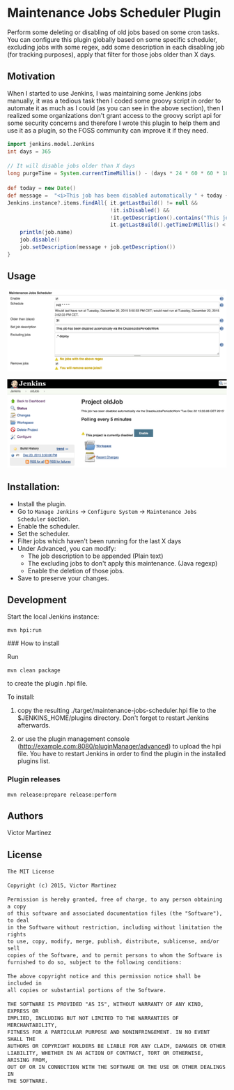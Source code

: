 # Maintenance Jobs Scheduler Plugin

Perform some deleting or disabling of old jobs based on some cron tasks. You can configure this plugin globally based on some specific scheduler, excluding jobs with some regex, add some description in each disabling job (for tracking purposes), apply that filter for those jobs older than X days.

## Motivation

When I started to use Jenkins, I was maintaining some Jenkins jobs manually, it was a tedious task then I coded some groovy script in order to automate it as much as I could (as you can see in the above section), then I realized some organizations don't grant access to the groovy script api for some security concerns and therefore I wrote this plugin to help them and use it as a plugin, so the FOSS community can improve it if they need.

```groovy
import jenkins.model.Jenkins
int days = 365

// It will disable jobs older than X days
long purgeTime = System.currentTimeMillis() - (days * 24 * 60 * 60 * 1000);

def today = new Date()
def message =  "<i>This job has been disabled automatically " + today + "</i>\n"
Jenkins.instance?.items.findAll{ it.getLastBuild() != null &&
                                 !it.isDisabled() &&
                                 !it.getDescription().contains("This job has been disabled automatically") &&
                                 it.getLastBuild().getTimeInMillis() < purgeTime}.each { job->
    println(job.name)
    job.disable()
    job.setDescription(message + job.getDescription())
}
```

## Usage

![Global Setup](images/global-setup.png)

![Job status after running this plugin](images/disabled-job.png)

## Installation:
* Install the plugin.
* Go to ``Manage Jenkins`` -> ``Configure System`` -> ``Maintenance Jobs Scheduler`` section.
* Enable the scheduler.
* Set the scheduler.
* Filter jobs which haven't been running for the last X days
* Under Advanced, you can modify:
  * The job description to be appended  (Plain text)
  * The excluding jobs to don't apply this maintenance. (Java regexp)
  * Enable the deletion of those jobs.
* Save to preserve your changes.

## Development

Start the local Jenkins instance:

    mvn hpi:run

### How to install

Run

	mvn clean package

to create the plugin .hpi file.

To install:

1. copy the resulting ./target/maintenance-jobs-scheduler.hpi file to the $JENKINS_HOME/plugins directory. Don't forget to restart Jenkins afterwards.

2. or use the plugin management console (http://example.com:8080/pluginManager/advanced) to upload the hpi file. You have to restart Jenkins in order to find the plugin in the installed plugins list.

### Plugin releases

	mvn release:prepare release:perform

## Authors

Victor Martinez

## License

    The MIT License

    Copyright (c) 2015, Victor Martinez

    Permission is hereby granted, free of charge, to any person obtaining a copy
    of this software and associated documentation files (the "Software"), to deal
    in the Software without restriction, including without limitation the rights
    to use, copy, modify, merge, publish, distribute, sublicense, and/or sell
    copies of the Software, and to permit persons to whom the Software is
    furnished to do so, subject to the following conditions:

    The above copyright notice and this permission notice shall be included in
    all copies or substantial portions of the Software.

    THE SOFTWARE IS PROVIDED "AS IS", WITHOUT WARRANTY OF ANY KIND, EXPRESS OR
    IMPLIED, INCLUDING BUT NOT LIMITED TO THE WARRANTIES OF MERCHANTABILITY,
    FITNESS FOR A PARTICULAR PURPOSE AND NONINFRINGEMENT. IN NO EVENT SHALL THE
    AUTHORS OR COPYRIGHT HOLDERS BE LIABLE FOR ANY CLAIM, DAMAGES OR OTHER
    LIABILITY, WHETHER IN AN ACTION OF CONTRACT, TORT OR OTHERWISE, ARISING FROM,
    OUT OF OR IN CONNECTION WITH THE SOFTWARE OR THE USE OR OTHER DEALINGS IN
    THE SOFTWARE.
